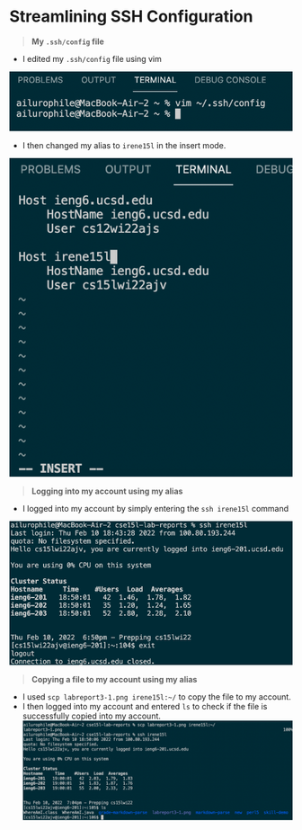 # Streamlining SSH Configuration

> **My `.ssh/config` file**

* I edited my `.ssh/config` file using vim

![Image](labreport3-1.png)
* I then changed my alias to `irene15l` in the insert mode.

![Image](labreport3-2.png)

> **Logging into my account using my alias**

* I logged into my account by simply entering the `ssh irene15l` command

![Image](labreport3-3.png)

> **Copying a file to my account using my alias**

* I used `scp labreport3-1.png irene15l:~/` to copy the file to my account.
* I then logged into my account and entered `ls` to check if the file is successfully copied into my account.
![Image](labreport3-4.png)
